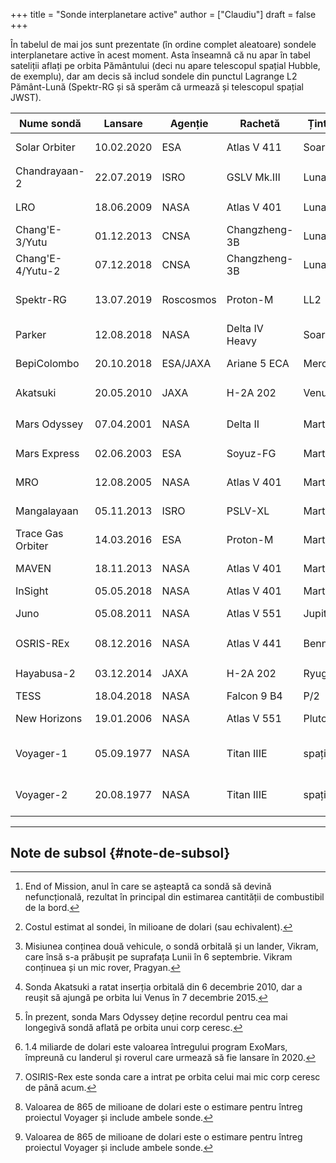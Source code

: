 +++
title = "Sonde interplanetare active"
author = ["Claudiu"]
draft = false
+++

În tabelul de mai jos sunt prezentate (în ordine complet aleatoare) sondele interplanetare active în acest moment. Asta înseamnă că nu apar în tabel sateliții aflați pe orbita Pământului (deci nu apare telescopul spațial Hubble, de exemplu), dar am decis să includ sondele din punctul Lagrange L2 Pământ-Lună (Spektr-RG și să sperăm că urmează și telescopul spațial JWST).

| Nume sondă        | Lansare    | Agenție   | Rachetă        | Țintă   | EOM[^fn:1] | Cost[^fn:2]   | Stare                         |
|-------------------|------------|-----------|----------------|---------|------------|---------------|-------------------------------|
| Solar Orbiter     | 10.02.2020 | ESA       | Atlas V 411    | Soare   | 2027       | 1500          | în drum spre Soare            |
| Chandrayaan-2     | 22.07.2019 | ISRO      | GSLV Mk.III    | Luna    | 2026       | 141           | pe orbita Lunii[^fn:3]        |
| LRO               | 18.06.2009 | NASA      | Atlas V 401    | Luna    | 202X       | 583           | pe orbita Lunii               |
| Chang'E-3/Yutu    | 01.12.2013 | CNSA      | Changzheng-3B  | Luna    | 20??       | ???           | lander/rover                  |
| Chang'E-4/Yutu-2  | 07.12.2018 | CNSA      | Changzheng-3B  | Luna    | 20??       | ???           | lander/rover                  |
| Spektr-RG         | 13.07.2019 | Roscosmos | Proton-M       | LL2     | 2026       | 600           | punctul Lagrange-L2           |
| Parker            | 12.08.2018 | NASA      | Delta IV Heavy | Soare   | 2025       | 1500          | pe orbita Soarelui            |
| BepiColombo       | 20.10.2018 | ESA/JAXA  | Ariane 5 ECA   | Mercur  | 2028       | 2000          | în drum spre Mercur           |
| Akatsuki          | 20.05.2010 | JAXA      | H-2A 202       | Venus   | 20??       | 290           | pe orbita lui Venus[^fn:4]    |
| Mars Odyssey      | 07.04.2001 | NASA      | Delta II       | Marte   | 2025       | 297           | pe orbita lui Marte[^fn:5]    |
| Mars Express      | 02.06.2003 | ESA       | Soyuz-FG       | Marte   | 2022       | 345           | pe orbita lui Marte           |
| MRO               | 12.08.2005 | NASA      | Atlas V 401    | Marte   | 2030       | 720           | pe orbita lui Marte           |
| Mangalayaan       | 05.11.2013 | ISRO      | PSLV-XL        | Marte   | 202X       | 66            | pe orbita lui Marte           |
| Trace Gas Orbiter | 14.03.2016 | ESA       | Proton-M       | Marte   | 202X       | (1400)[^fn:6] | pe orbita lui Marte           |
| MAVEN             | 18.11.2013 | NASA      | Atlas V 401    | Marte   | 202X       | 671           | pe orbita lui Marte           |
| InSight           | 05.05.2018 | NASA      | Atlas V 401    | Marte   | 202X       | 830           | lander                        |
| Juno              | 05.08.2011 | NASA      | Atlas V 551    | Jupiter | 2021       | 1100          | pe orbita lui Jupiter         |
| OSRIS-REx         | 08.12.2016 | NASA      | Atlas V 441    | Bennu   | 2023       | 800           | pe orbita asteroidului[^fn:7] |
| Hayabusa-2        | 03.12.2014 | JAXA      | H-2A 202       | Ryugu   | 2020       | 149           | în drum spre Pământ           |
| TESS              | 18.04.2018 | NASA      | Falcon 9 B4    | P/2     | 2028       | 75            | fucțională                    |
| New Horizons      | 19.01.2006 | NASA      | Atlas V 551    | Pluto   | 20XX       | 700           | dincolo de Ultima Thule       |
| Voyager-1         | 05.09.1977 | NASA      | Titan IIIE     | spațiu  | 2025       | (865)[^fn:8]  | dincolo de Sistemul Solar     |
| Voyager-2         | 20.08.1977 | NASA      | Titan IIIE     | spațiu  | 2025       | (865)[^fn:8]  | dincolo de Sistemul Solar     |

---


## Note de subsol {#note-de-subsol}

[^fn:1]: End of Mission, anul în care se așteaptă ca sondă să devină nefuncțională, rezultat în principal din estimarea cantității de combustibil de la bord.
[^fn:2]: Costul estimat al sondei, în milioane de dolari (sau echivalent).
[^fn:3]: Misiunea conținea două vehicule, o sondă orbitală și un lander, Vikram, care însă s-a prăbușit pe suprafața Lunii în 6 septembrie. Vikram conținuea și un mic rover, Pragyan.
[^fn:4]: Sonda Akatsuki a ratat inserția orbitală din 6 decembrie 2010, dar a reușit să ajungă pe orbita lui Venus în 7 decembrie 2015.
[^fn:5]: În prezent, sonda Mars Odyssey deține recordul pentru cea mai longegivă sondă aflată pe orbita unui corp ceresc.
[^fn:6]: 1.4 miliarde de dolari este valoarea întregului program ExoMars, împreună cu landerul și roverul care urmează să fie lansare în 2020.
[^fn:7]: OSIRIS-Rex este sonda care a intrat pe orbita celui mai mic corp ceresc de până acum.
[^fn:8]: Valoarea de 865 de milioane de dolari este o estimare pentru întreg proiectul Voyager și include ambele sonde.
